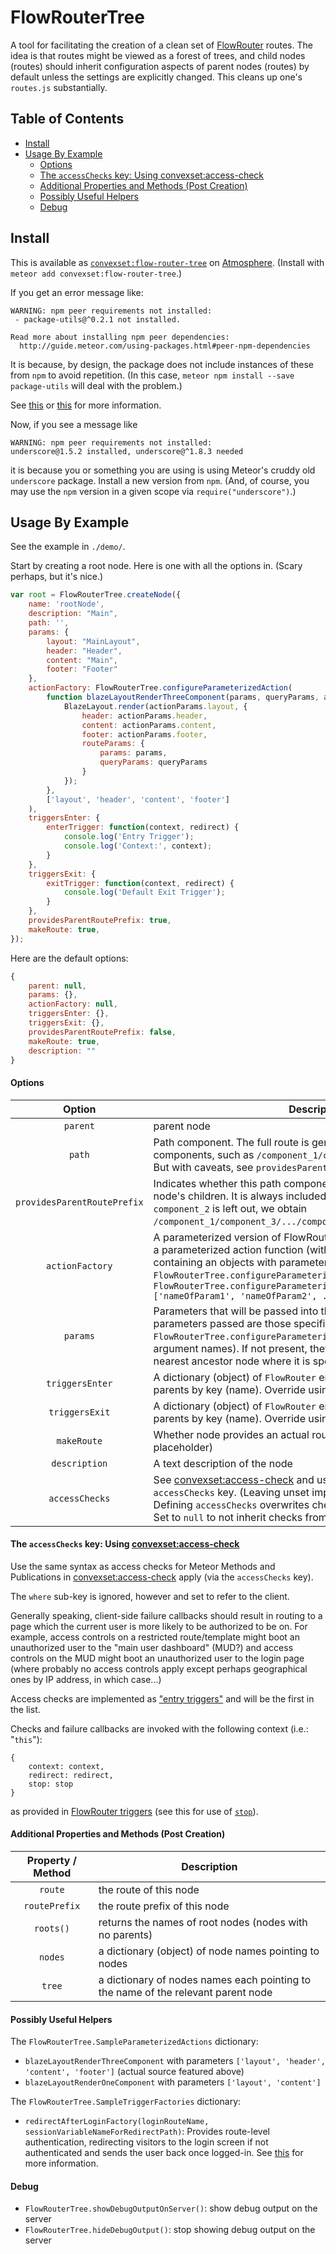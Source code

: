 # FlowRouterTree

A tool for facilitating the creation of a clean set of [FlowRouter](https://github.com/kadirahq/flow-router) routes. The idea is that routes might be viewed as a forest of trees, and child nodes (routes) should inherit configuration aspects of parent nodes (routes) by default unless the settings are explicitly changed. This cleans up one's `routes.js` substantially.

## Table of Contents

<!-- START doctoc generated TOC please keep comment here to allow auto update -->
<!-- DON'T EDIT THIS SECTION, INSTEAD RE-RUN doctoc TO UPDATE -->


- [Install](#install)
- [Usage By Example](#usage-by-example)
    - [Options](#options)
    - [The `accessChecks` key: Using convexset:access-check](#the-accesschecks-key-using-convexsetaccess-check)
    - [Additional Properties and Methods (Post Creation)](#additional-properties-and-methods-post-creation)
    - [Possibly Useful Helpers](#possibly-useful-helpers)
    - [Debug](#debug)

<!-- END doctoc generated TOC please keep comment here to allow auto update -->

## Install

This is available as [`convexset:flow-router-tree`](https://atmospherejs.com/convexset/flow-router-tree) on [Atmosphere](https://atmospherejs.com/). (Install with `meteor add convexset:flow-router-tree`.)

If you get an error message like:
```
WARNING: npm peer requirements not installed:
 - package-utils@^0.2.1 not installed.
          
Read more about installing npm peer dependencies:
  http://guide.meteor.com/using-packages.html#peer-npm-dependencies
```
It is because, by design, the package does not include instances of these from `npm` to avoid repetition. (In this case, `meteor npm install --save package-utils` will deal with the problem.)

See [this](http://guide.meteor.com/using-packages.html#peer-npm-dependencies) or [this](https://atmospherejs.com/tmeasday/check-npm-versions) for more information.

Now, if you see a message like
```
WARNING: npm peer requirements not installed:
underscore@1.5.2 installed, underscore@^1.8.3 needed
```
it is because you or something you are using is using Meteor's cruddy old `underscore` package. Install a new version from `npm`. (And, of course, you may use the `npm` version in a given scope via `require("underscore")`.)


## Usage By Example

See the example in `./demo/`.

Start by creating a root node. Here is one with all the options in. (Scary perhaps, but it's nice.)

```javascript
var root = FlowRouterTree.createNode({
    name: 'rootNode',
    description: "Main",
    path: '',
    params: {
        layout: "MainLayout",
        header: "Header",
        content: "Main",
        footer: "Footer"
    },
    actionFactory: FlowRouterTree.configureParameterizedAction(
        function blazeLayoutRenderThreeComponent(params, queryParams, actionParams) {
            BlazeLayout.render(actionParams.layout, {
                header: actionParams.header,
                content: actionParams.content,
                footer: actionParams.footer,
                routeParams: {
                    params: params,
                    queryParams: queryParams
                }
            });
        },
        ['layout', 'header', 'content', 'footer']
    ),
    triggersEnter: {
        enterTrigger: function(context, redirect) {
            console.log('Entry Trigger');
            console.log('Context:', context);
        }
    },
    triggersExit: {
        exitTrigger: function(context, redirect) {
            console.log('Default Exit Trigger');
        }
    },
    providesParentRoutePrefix: true,
    makeRoute: true,
});
```

Here are the default options:

```javascript
{
    parent: null,
    params: {},
    actionFactory: null,
    triggersEnter: {},
    triggersExit: {},
    providesParentRoutePrefix: false,
    makeRoute: true,
    description: ""
}
```

#### Options

Option                      | Description
:-------------------------: | --------------
`parent`                    | parent node
`path`                      | Path component. The full route is generated by combining path components, such as `/component_1/component_2/.../component_n`. But with caveats, see `providesParentRoutePrefix`.
`providesParentRoutePrefix` | Indicates whether this path component is included in those of this node's children. It is always included in the route for this node. e.g.: if `component_2` is left out, we obtain `/component_1/component_3/.../component_n`.
`actionFactory`             | A parameterized version of FlowRouter [actions](https://github.com/kadirahq/flow-router#routes-definition). This means passing a parameterized action function (with an additional third argument containing an objects with parameters) through `FlowRouterTree.configureParameterizedAction` like so: `FlowRouterTree.configureParameterizedAction(actionParameterized, ['nameOfParam1', 'nameOfParam2', ...])`
`params`                    | Parameters that will be passed into the parameter factory. The parameters passed are those specified in the call to `FlowRouterTree.configureParameterizedAction` (in the array of argument names). If not present, they will be inherited from the nearest ancestor node where it is specified.
`triggersEnter`             | A dictionary (object) of `FlowRouter` entry [triggers](https://github.com/kadirahq/flow-router#triggers). Inherits from parents by key (name). Override using `null`.
`triggersExit`              | A dictionary (object) of `FlowRouter` entry [triggers](https://github.com/kadirahq/flow-router#triggers). Inherits from parents by key (name). Override using `null`.
`makeRoute`                 | Whether node provides an actual route (if false, it is just a placeholder)
`description`               | A text description of the node
`accessChecks`               | See [convexset:access-check](https://atmospherejs.com/convexset/access-check#meteor-methods-and-publications) and use the same format as the `accessChecks` key. (Leaving unset implies inheritance from parent; Defining `accessChecks` overwrites checks on the parent, if applicable; Set to `null` to not inherit checks from parent)

#### The `accessChecks` key: Using [convexset:access-check](https://atmospherejs.com/convexset/access-check)

Use the same syntax as access checks for Meteor Methods and Publications in [convexset:access-check](https://atmospherejs.com/convexset/access-check#meteor-methods-and-publications) apply (via the `accessChecks` key).

The `where` sub-key is ignored, however and set to refer to the client.

Generally speaking, client-side failure callbacks should result in routing to a page which the current user is more likely to be authorized to be on. For example, access controls on a restricted route/template might boot an unauthorized user to the "main user dashboard" (MUD?) and access controls on the MUD might boot an unauthorized user to the login page (where probably no access controls apply except perhaps geographical ones by IP address, in which case...)

Access checks are implemented as ["entry triggers"](https://github.com/kadirahq/flow-router/#triggers) and will be the first in the list.

Checks and failure callbacks are invoked with the following context (i.e.: "`this`"):
```
{
    context: context,
    redirect: redirect,
    stop: stop
}
```
as provided in [FlowRouter triggers](https://github.com/kadirahq/flow-router/#triggers) (see this for use of [`stop`](https://github.com/kadirahq/flow-router/#stopping-the-callback-with-triggers)).


#### Additional Properties and Methods (Post Creation)

Property / Method           | Description
:-------------------------: | --------------
`route`                     | the route of this node
`routePrefix`               | the route prefix of this node
`roots()`                   | returns the names of root nodes (nodes with no parents)
`nodes`                     | a dictionary (object) of node names pointing to nodes
`tree`                      | a dictionary of nodes names each pointing to the name of the relevant parent node

#### Possibly Useful Helpers

The `FlowRouterTree.SampleParameterizedActions` dictionary:
 - `blazeLayoutRenderThreeComponent` with parameters `['layout', 'header', 'content', 'footer']` (actual source featured above)
 - `blazeLayoutRenderOneComponent` with parameters `['layout', 'content']`

The `FlowRouterTree.SampleTriggerFactories` dictionary:
 - `redirectAfterLoginFactory(loginRouteName, sessionVariableNameForRedirectPath)`: Provides route-level authentication, redirecting visitors to the login screen if not authenticated and sends the user back once logged-in. See [this](https://medium.com/@satyavh/using-flow-router-for-authentication-ba7bb2644f42) for more information.


#### Debug
 - `FlowRouterTree.showDebugOutputOnServer()`: show debug output on the server
 - `FlowRouterTree.hideDebugOutput()`: stop showing debug output on the server

